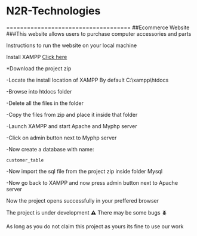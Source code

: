 # N2R-Technologies
====================================
##Ecommerce Website 
###This website allows users to purchase computer accessories and parts 

Instructions to run the website on your local machine 

Install XAMPP
<a href="https://www.apachefriends.org/index.html">Click here</a>

*Download the project zip 

-Locate the install location of XAMPP
 By default C:\xampp\htdocs

-Browse into htdocs folder 

-Delete all the files in the folder 

-Copy the files from zip and place it inside that folder

-Launch XAMPP and start Apache and Myphp server 

-Click on admin button next to Myphp server 

-Now create a database with name:
```
customer_table
```
-Now import the sql file from the project zip inside folder Mysql 

-Now go back to XAMPP and now press admin button next to Apache server

Now the project opens successfully in your preffered browser 

The project is under development ⚠️
There may be some bugs 🪲

As long as you do not claim this project as yours its fine to use our work
